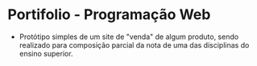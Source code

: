 # Portifolio - Programação Web

- Protótipo simples de um site de "venda" de algum produto, sendo realizado para composição parcial da nota de uma das disciplinas do ensino superior.
